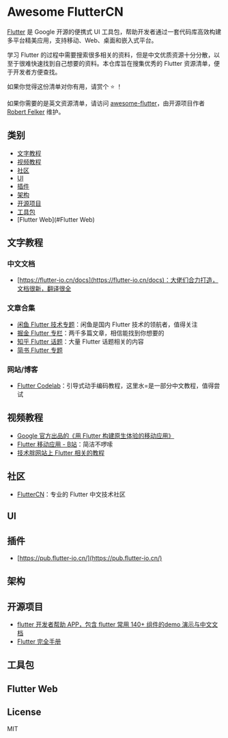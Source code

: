 # Awesome FlutterCN

[Flutter](https://flutter.dev/) 是 Google 开源的便携式 UI 工具包，帮助开发者通过一套代码库高效构建多平台精美应用，支持移动、Web、桌面和嵌入式平台。

学习 Flutter 的过程中需要搜索很多相关的资料，但是中文优质资源十分分散，以至于很难快速找到自己想要的资料。本仓库旨在搜集优秀的 Flutter 资源清单，便于开发者方便查找。

如果你觉得这份清单对你有用，请赏个 ⭐ ！

如果你需要的是英文资源清单，请访问 [awesome-flutter](https://github.com/Solido/awesome-flutter)，由开源项目作者 [Robert Felker](https://github.com/Solido) 维护。

## 类别

+ [文字教程](#文字教程)
+ [视频教程](#视频教程)
+ [社区](#社区)
+ [UI](#UI)
+ [插件](#插件)
+ [架构](#架构)
+ [开源项目](#开源项目)
+ [工具包](#工具包)
+ [Flutter Web](#Flutter Web)

## 文字教程

### 中文文档

+ [https://flutter-io.cn/docs](https://flutter-io.cn/docs)：大佬们合力打造，文档很新，翻译很全

### 文章合集

+ [闲鱼 Flutter 技术专题](https://www.yuque.com/xytech/flutter/)：闲鱼是国内 Flutter 技术的领航者，值得关注
+ [掘金 Flutter 专栏](https://juejin.im/tag/Flutter)：两千多篇文章，相信能找到你想要的
+ [知乎 Flutter 话题](https://www.zhihu.com/topic/20172123/hot)：大量 Flutter 话题相关的内容
+ [简书 Flutter 专题](https://www.jianshu.com/c/85bbb8bb4471)

### 网站/博客

+ [Flutter Codelab](https://codelabs.flutter-io.cn/)：引导式动手编码教程，这里水=是一部分中文教程，值得尝试

## 视频教程

+ [Google 官方出品的《用 Flutter 构建原生体验的移动应用》](https://cn.udacity.com/course/build-native-mobile-apps-with-flutter--ud905)
+ [Flutter 移动应用 - B站](https://www.bilibili.com/video/av52699308/)：简洁不啰嗦
+ [技术胖网站上 Flutter 相关的教程](https://jspang.com)

## 社区

+ [FlutterCN](https://www.fluttercn.net/)：专业的 Flutter 中文技术社区

## UI

## 插件

+ [https://pub.flutter-io.cn/](https://pub.flutter-io.cn/)

## 架构

## 开源项目

+ [flutter 开发者帮助 APP，包含 flutter 常用 140+ 组件的demo 演示与中文文档](https://github.com/alibaba/flutter-go)
+ [Flutter 完全手册](The-Guide-to-the-Flutter)

## 工具包

## Flutter Web

## License

MIT
